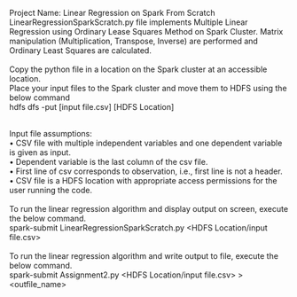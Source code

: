 Project Name: Linear Regression on Spark From Scratch
<br>LinearRegressionSparkScratch.py file implements Multiple Linear Regression using Ordinary Lease Squares Method on Spark Cluster. Matrix manipulation (Multiplication, Transpose, Inverse) are performed and Ordinary Least Squares are calculated.
<br>
<br>Copy the python file in a location on the Spark cluster at an accessible location.
<br>Place your input files to the Spark cluster and move them to HDFS using the below command<br>
	hdfs dfs -put [input file.csv] [HDFS Location]

<br>Input file assumptions:
<br>•	CSV file with multiple independent variables and one dependent variable is given as input.
<br>•	Dependent variable is the last column of the csv file.
<br>•	First line of csv corresponds to observation, i.e., first line is not a header.
<br>•	CSV file is a HDFS location with appropriate access permissions for the user running the code.
<br>
<br>To run the linear regression algorithm and display output on screen, execute the below command.
<br>spark-submit LinearRegressionSparkScratch.py <HDFS Location/input file.csv>
<br>
<br>To run the linear regression algorithm and write output to file, execute the below command.
<br>spark-submit Assignment2.py <HDFS Location/input file.csv> > <outfile_name>
